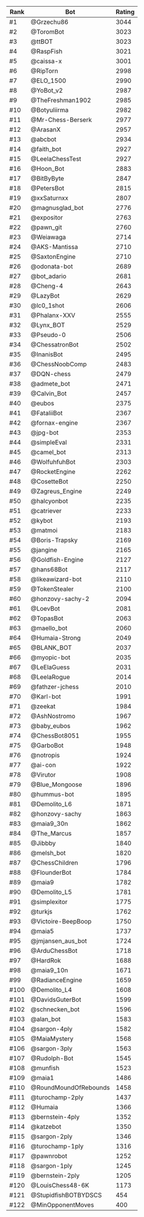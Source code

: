 Rank|Bot|Rating
---|---|---
#1|@Grzechu86|3044
#2|@ToromBot|3023
#3|@ttBOT|3023
#4|@RaspFish|3021
#5|@caissa-x|3001
#6|@RipTorn|2998
#7|@ELO_1500|2990
#8|@YoBot_v2|2987
#9|@TheFreshman1902|2985
#10|@Botyuliirma|2982
#11|@Mr-Chess-Berserk|2977
#12|@ArasanX|2957
#13|@abcbot|2934
#14|@faith_bot|2927
#15|@LeelaChessTest|2927
#16|@Hoon_Bot|2883
#17|@BitByByte|2847
#18|@PetersBot|2815
#19|@xxSaturnxx|2807
#20|@magnusglad_bot|2776
#21|@expositor|2763
#22|@pawn_git|2760
#23|@Weiawaga|2714
#24|@AKS-Mantissa|2710
#25|@SaxtonEngine|2710
#26|@odonata-bot|2689
#27|@bot_adario|2681
#28|@Cheng-4|2643
#29|@LazyBot|2629
#30|@lc0_1shot|2606
#31|@Phalanx-XXV|2555
#32|@Lynx_BOT|2529
#33|@Pseudo-0|2506
#34|@ChessatronBot|2502
#35|@InanisBot|2495
#36|@ChessNoobComp|2483
#37|@DQN-chess|2479
#38|@admete_bot|2471
#39|@Calvin_Bot|2457
#40|@eubos|2375
#41|@FataliiBot|2367
#42|@fornax-engine|2367
#43|@jpg-bot|2353
#44|@simpleEval|2331
#45|@camel_bot|2313
#46|@WolfuhfuhBot|2303
#47|@RocketEngine|2262
#48|@CosetteBot|2250
#49|@Zagreus_Engine|2249
#50|@halcyonbot|2235
#51|@catriever|2233
#52|@kybot|2193
#53|@matmoi|2183
#54|@Boris-Trapsky|2169
#55|@jangine|2165
#56|@Goldfish-Engine|2127
#57|@hans68Bot|2117
#58|@likeawizard-bot|2110
#59|@TokenStealer|2100
#60|@honzovy-sachy-2|2094
#61|@LoevBot|2081
#62|@TopasBot|2063
#63|@maello_bot|2060
#64|@Humaia-Strong|2049
#65|@BLANK_BOT|2037
#66|@myopic-bot|2035
#67|@LeElaGuess|2031
#68|@LeelaRogue|2014
#69|@fathzer-jchess|2010
#70|@Karl-bot|1991
#71|@zeekat|1984
#72|@AshNostromo|1967
#73|@baby_eubos|1962
#74|@ChessBot8051|1955
#75|@GarboBot|1948
#76|@notropis|1924
#77|@ai-con|1922
#78|@Virutor|1908
#79|@Blue_Mongoose|1896
#80|@hummus-bot|1895
#81|@Demolito_L6|1871
#82|@honzovy-sachy|1863
#83|@maia9_30n|1862
#84|@The_Marcus|1857
#85|@Jibbby|1840
#86|@melsh_bot|1820
#87|@ChessChildren|1796
#88|@FlounderBot|1784
#89|@maia9|1782
#90|@Demolito_L5|1781
#91|@simplexitor|1775
#92|@turkjs|1762
#93|@Victoire-BeepBoop|1750
#94|@maia5|1737
#95|@jmjansen_aus_bot|1724
#96|@ArduChessBot|1718
#97|@HardRok|1688
#98|@maia9_10n|1671
#99|@RadianceEngine|1659
#100|@Demolito_L4|1608
#101|@DavidsGuterBot|1599
#102|@schnecken_bot|1596
#103|@alan_bot|1583
#104|@sargon-4ply|1582
#105|@MaiaMystery|1568
#106|@sargon-3ply|1563
#107|@Rudolph-Bot|1545
#108|@munfish|1523
#109|@maia1|1486
#110|@RoundMoundOfRebounds|1458
#111|@turochamp-2ply|1437
#112|@Humaia|1366
#113|@bernstein-4ply|1352
#114|@katzebot|1350
#115|@sargon-2ply|1346
#116|@turochamp-1ply|1316
#117|@pawnrobot|1252
#118|@sargon-1ply|1245
#119|@bernstein-2ply|1205
#120|@LouisChess48-6K|1173
#121|@StupidfishBOTBYDSCS|454
#122|@MinOpponentMoves|400
